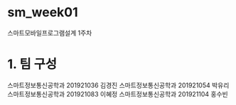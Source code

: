 # sm_week01
스마트모바일프로그램설계 1주차
# 1. 팀 구성   
  스마트정보통신공학과 201921036 김경진
  스마트정보통신공학과 201921054 박유리
  스마트정보통신공학과 201921083 이혜정
  스마트정보통신공학과 201921104 홍수빈   
  

